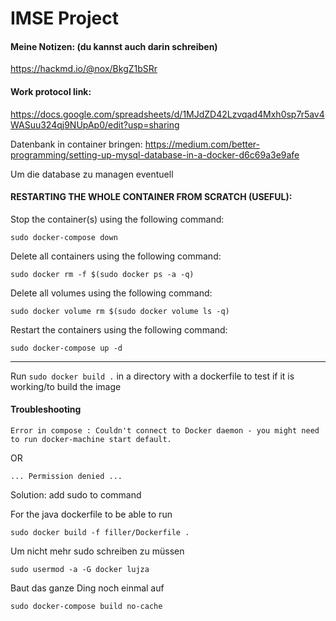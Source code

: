 # IMSE Project

#### Meine Notizen: (du kannst auch darin schreiben)
https://hackmd.io/@nox/BkgZ1bSRr

#### Work protocol link: 
https://docs.google.com/spreadsheets/d/1MJdZD42Lzvqad4Mxh0sp7r5av4WASuu324qj9NUpAp0/edit?usp=sharing

Datenbank in container bringen:
https://medium.com/better-programming/setting-up-mysql-database-in-a-docker-d6c69a3e9afe

Um die database zu managen eventuell



#### RESTARTING THE WHOLE CONTAINER FROM SCRATCH (USEFUL):

Stop the container(s) using the following command:

`sudo docker-compose down`

Delete all containers using the following command:

`sudo docker rm -f $(sudo docker ps -a -q)`

Delete all volumes using the following command:

`sudo docker volume rm $(sudo docker volume ls -q)`

Restart the containers using the following command:

`sudo docker-compose up -d`

----------------------------

Run `sudo docker build .` in a directory with a dockerfile to test if it is working/to build the image

#### Troubleshooting

`Error in compose : Couldn't connect to Docker daemon - you might need to run docker-machine start default.`

OR 

`... Permission denied ...`

Solution: add sudo to command

For the java dockerfile to be able to run

`sudo docker build -f filler/Dockerfile .`


Um nicht mehr sudo schreiben zu müssen

`sudo usermod -a -G docker lujza`

Baut das ganze Ding noch einmal auf

`sudo docker-compose build no-cache` 